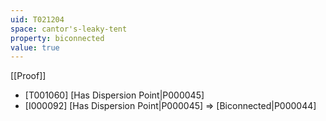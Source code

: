 ```yaml
---
uid: T021204
space: cantor's-leaky-tent
property: biconnected
value: true
---
```

[[Proof]]

* [T001060] [Has Dispersion Point|P000045]
* [I000092] [Has Dispersion Point|P000045] => [Biconnected|P000044]

